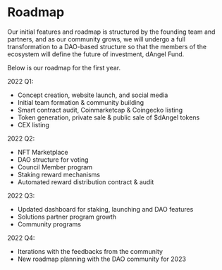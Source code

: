 # Roadmap

Our initial features and roadmap is structured by the founding team and partners, and as our community grows, we will undergo a full transformation to a DAO-based structure so that the members of the ecosystem will define the future of investment, dAngel Fund.

Below is our roadmap for the first year.

2022 Q1:

* Concept creation, website launch, and social media
* Initial team formation & community building
* Smart contract audit, Coinmarketcap & Coingecko listing
* Token generation, private sale & public sale of $dAngel tokens
* CEX listing

&#x20;

2022 Q2:

* NFT Marketplace
* DAO structure for voting
* Council Member program
* Staking reward mechanisms
* Automated reward distribution contract & audit

&#x20;

2022 Q3:

* Updated dashboard for staking, launching and DAO features
* Solutions partner program growth
* Community programs

&#x20;

2022 Q4:

* Iterations with the feedbacks from the community
* New roadmap planning with the DAO community for 2023
